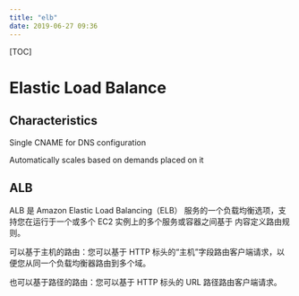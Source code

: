 ```yaml
---
title: "elb"
date: 2019-06-27 09:36
---
```

[TOC]



# Elastic Load Balance	



## Characteristics

Single CNAME for DNS configuration

Automatically scales based on demands placed on it





## ALB

ALB 是 Amazon Elastic Load Balancing（ELB） 服务的一个负载均衡选项，支持您在运行于一个或多个 EC2 实例上的多个服务或容器之间基于 内容定义路由规则。

可以基于主机的路由：您可以基于 HTTP 标头的“主机”字段路由客户端请求，以 便您从同一个负载均衡器路由到多个域。

也可以基于路径的路由：您可以基于 HTTP 标头的 URL 路径路由客户端请求。

 